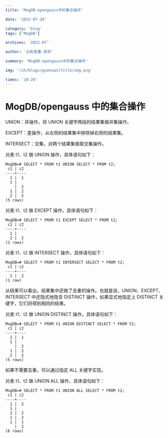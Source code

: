 ```yaml
---
title: 'MogDB-opengauss中的集合操作'

date: '2022-07-20'

category: 'blog'
tags: ['MogDB']

archives: '2022-07'

author: '云和恩墨-郭欢'

summary: 'MogDB-opengauss中的集合操作'

img: '/zh/blogs/guohuan/title/img.png'

times: '10:20'
---
```


# MogDB/opengauss 中的集合操作

UNION：并操作，将 UNION 关键字两段的结果集做并集操作。

EXCEPT：差操作，从左侧的结果集中排除掉右侧的结果集。

INTERSECT：交集，对两个结果集做取交集操作。

对表 t1、t2 做 UNION 操作，具体语句如下：

```
MogDB=# SELECT * FROM t1 UNION SELECT * FROM t2;
 c1 | c2
----+----
  1 |  1
  1 |
    |  2
  1 |  2
  2 |  2
(5 rows)
```

对表 t1、t2 做 EXCEPT 操作，具体语句如下：

```
MogDB=# SELECT * FROM t1 EXCEPT SELECT * FROM t2;
 c1 | c2
----+----
  1 |
  2 |  2
(2 rows)
```

对表 t1、t2 做 INTERSECT 操作，具体语句如下：

```
MogDB=# SELECT * FROM t1 INTERSECT SELECT * FROM t2;
 c1 | c2
----+----
  1 |  2
(1 row)
```

从结果可以看出，结果集中还做了去重的操作。也就是说，UNION、EXCEPT、INTERSECT 中还隐式地隐含 DISTINCT 操作，如果显式地指定上 DISTINCT 关键字，它们将得到相同的结果。

对表 t1、t2 做 UNION DISTINCT 操作，具体语句如下：

```
MogDB=# SELECT * FROM t1 UNION DISTINCT SELECT * FROM t2;
 c1 | c2
----+----
  1 |  1
  1 |
    |  2
  1 |  2
  2 |  2
(5 rows)
```

如果不需要去重，可以通过指定 ALL 关键字实现。

对表 t1、t2 做 UNION ALL 操作，具体语句如下：

```
MogDB=# SELECT * FROM t1 UNION ALL SELECT * FROM t2;
 c1 | c2
----+----
  1 |  2
  1 |
  2 |  2
  1 |  2
  1 |  1
    |  2
(6 rows)
```
